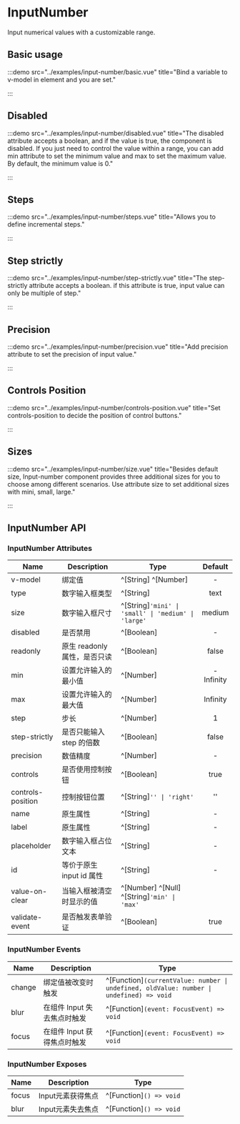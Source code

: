 # InputNumber

Input numerical values with a customizable range.

## Basic usage

:::demo src="../examples/input-number/basic.vue" title="Bind a variable to v-model in <tu-input-number> element and you are set."

:::

## Disabled

:::demo src="../examples/input-number/disabled.vue" title="The disabled attribute accepts a boolean, and if the value is true, the component is disabled. If you just need to control the value within a range, you can add min attribute to set the minimum value and max to set the maximum value. By default, the minimum value is 0."

:::

## Steps

:::demo src="../examples/input-number/steps.vue" title="Allows you to define incremental steps."

:::

## Step strictly

:::demo src="../examples/input-number/step-strictly.vue" title="The step-strictly attribute accepts a boolean. if this attribute is true, input value can only be multiple of step."

:::

## Precision

:::demo src="../examples/input-number/precision.vue" title="Add precision attribute to set the precision of input value."

:::

## Controls Position

:::demo src="../examples/input-number/controls-position.vue" title="Set controls-position to decide the position of control buttons."

:::

## Sizes

:::demo src="../examples/input-number/size.vue" title="Besides default size, Input-number component provides three additional sizes for you to choose among different scenarios. Use attribute size to set additional sizes with mini, small, large."

:::

## InputNumber API

### InputNumber Attributes

| Name | Description | Type | Default |
| ------ | ---- | ---- | :----: |
| v-model | 绑定值 | ^[String] ^[Number] | - |
| type | 数字输入框类型 | ^[String] | text |
| size | 数字输入框尺寸 | ^[String]`'mini' \| 'small' \| 'medium' \| 'large'` | medium |
| disabled | 是否禁用 | ^[Boolean] | - |
| readonly | 原生  readonly 属性，是否只读 | ^[Boolean] | false |
| min | 设置允许输入的最小值 | ^[Number] | -Infinity |
| max | 设置允许输入的最大值 | ^[Number] | Infinity |
| step | 步长 | ^[Number]  | 1  |
| step-strictly | 是否只能输入 step 的倍数 | ^[Boolean]  | false |
| precision | 数值精度 | ^[Number] | - |
| controls | 是否使用控制按钮 | ^[Boolean] | true |
| controls-position | 控制按钮位置 | ^[String]`'' \| 'right'` | '' |
| name | 原生属性 | ^[String] | - |
| label | 原生属性 | ^[String] | - |
| placeholder | 数字输入框占位文本 | ^[String] | - |
| id | 等价于原生 input id 属性 | ^[String] | - |
| value-on-clear | 当输入框被清空时显示的值 | ^[Number] ^[Null] ^[String]`'min' \| 'max'` | |
| validate-event | 是否触发表单验证 | ^[Boolean]  | true |

### InputNumber Events

| Name | Description | Type |
| ------ | ---- | ---- |
| change | 绑定值被改变时触发 | ^[Function]`(currentValue: number \| undefined, oldValue: number \| undefined) => void` |
| blur | 在组件 Input 失去焦点时触发 | ^[Function]`(event: FocusEvent) => void` |
| focus | 在组件 Input 获得焦点时触发 | ^[Function]`(event: FocusEvent) => void` |

### InputNumber Exposes

| Name | Description | Type |
| ------ | ---- | ---- |
| focus | Input元素获得焦点 | ^[Function]`() => void` |
| blur | Input元素失去焦点 | ^[Function]`() => void` |
